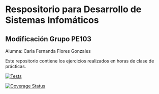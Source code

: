 # Respositorio para Desarrollo de Sistemas Infomáticos

## Modificación Grupo PE103
 Alumna: Carla Fernanda Flores Gonzales

Este repositorio contiene los ejercicios realizados en horas de clase de prácticas.

[![Tests](https://github.com/alu0101278353/dsi-modificacion8/actions/workflows/node.js.yml/badge.svg?branch=master)](https://github.com/alu0101278353/dsi-modificacion8/actions/workflows/node.js.yml)

[![Coverage Status](https://coveralls.io/repos/github/alu0101278353/dsi-modificacion8/badge.svg?branch=master)](https://coveralls.io/github/alu0101278353/dsi-modificacion8?branch=master)
